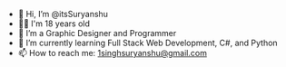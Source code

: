 - 👋 Hi, I’m @itsSuryanshu
- 🙋‍♂️ I'm 18 years old
- 👀 I’m a Graphic Designer and Programmer
- 🌱 I’m currently learning Full Stack Web Development, C#, and Python
- 📫 How to reach me: 1singhsuryanshu@gmail.com

<!---
itsSuryanshu/itsSuryanshu is a ✨ special ✨ repository because its `README.md` (this file) appears on your GitHub profile.
You can click the Preview link to take a look at your changes.
--->
